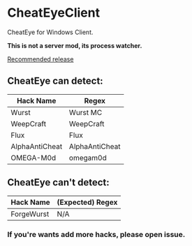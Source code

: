 # CheatEyeClient
CheatEye for Windows Client.

**This is not a server mod, its process watcher.**

[Recommended release](https://github.com/rht0910/CheatEyeClient/releases/tags/v0.0.1)

## CheatEye **can** detect:

| Hack Name | Regex |
| --------------------- | ----------------- |
| Wurst | Wurst MC |
| WeepCraft | WeepCraft |
| Flux | Flux |
| AlphaAntiCheat | AlphaAntiCheat |
| OMEGA-M0d | omegam0d |

## CheatEye **can't** detect:

| Hack Name | (Expected) Regex |
| --------------------- | ----------------- |
| ForgeWurst | N/A |

### If you're wants add more hacks, please open issue.
